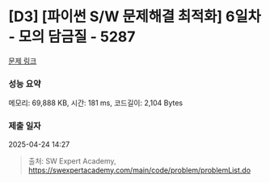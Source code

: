 # [D3] [파이썬 S/W 문제해결 최적화] 6일차 - 모의 담금질 - 5287 

[문제 링크](https://swexpertacademy.com/main/code/problem/problemDetail.do?contestProbId=AWUYo5Vq458DFAVT) 

### 성능 요약

메모리: 69,888 KB, 시간: 181 ms, 코드길이: 2,104 Bytes

### 제출 일자

2025-04-24 14:27



> 출처: SW Expert Academy, https://swexpertacademy.com/main/code/problem/problemList.do